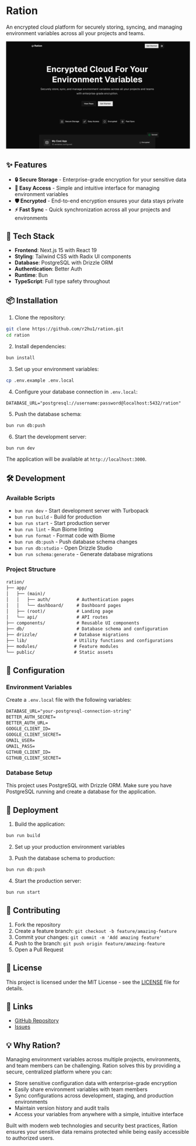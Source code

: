# Ration

An encrypted cloud platform for securely storing, syncing, and managing environment variables across all your projects and teams.

![Screenshot](/public/preview.png)

## ✨ Features

- **🔒 Secure Storage** - Enterprise-grade encryption for your sensitive data
- **🔑 Easy Access** - Simple and intuitive interface for managing environment variables
- **🛡️ Encrypted** - End-to-end encryption ensures your data stays private
- **⚡ Fast Sync** - Quick synchronization across all your projects and environments

## 🚀 Tech Stack

- **Frontend**: Next.js 15 with React 19
- **Styling**: Tailwind CSS with Radix UI components
- **Database**: PostgreSQL with Drizzle ORM
- **Authentication**: Better Auth
- **Runtime**: Bun
- **TypeScript**: Full type safety throughout

## 📦 Installation

1. Clone the repository:
```bash
git clone https://github.com/r2hu1/ration.git
cd ration
```

2. Install dependencies:
```bash
bun install
```

3. Set up your environment variables:
```bash
cp .env.example .env.local
```

4. Configure your database connection in `.env.local`:
```env
DATABASE_URL="postgresql://username:password@localhost:5432/ration"
```

5. Push the database schema:
```bash
bun run db:push
```

6. Start the development server:
```bash
bun run dev
```

The application will be available at `http://localhost:3000`.

## 🛠️ Development

### Available Scripts

- `bun run dev` - Start development server with Turbopack
- `bun run build` - Build for production
- `bun run start` - Start production server
- `bun run lint` - Run Biome linting
- `bun run format` - Format code with Biome
- `bun run db:push` - Push database schema changes
- `bun run db:studio` - Open Drizzle Studio
- `bun run schema:generate` - Generate database migrations

### Project Structure

```
ration/
├── app/
│   ├── (main)/
│   │   ├── auth/          # Authentication pages
│   │   └── dashboard/     # Dashboard pages
│   ├── (root)/            # Landing page
│   └── api/               # API routes
├── components/            # Reusable UI components
├── db/                    # Database schema and configuration
├── drizzle/              # Database migrations
├── lib/                  # Utility functions and configurations
├── modules/              # Feature modules
└── public/               # Static assets
```

## 🔧 Configuration

### Environment Variables

Create a `.env.local` file with the following variables:

```env
DATABASE_URL="your-postgresql-connection-string"
BETTER_AUTH_SECRET=
BETTER_AUTH_URL=
GOOGLE_CLIENT_ID=
GOOGLE_CLIENT_SECRET=
GMAIL_USER=
GMAIL_PASS=
GITHUB_CLIENT_ID=
GITHUB_CLIENT_SECRET=
```

### Database Setup

This project uses PostgreSQL with Drizzle ORM. Make sure you have PostgreSQL running and create a database for the application.

## 🚀 Deployment

1. Build the application:
```bash
bun run build
```

2. Set up your production environment variables

3. Push the database schema to production:
```bash
bun run db:push
```

4. Start the production server:
```bash
bun run start
```

## 🤝 Contributing

1. Fork the repository
2. Create a feature branch: `git checkout -b feature/amazing-feature`
3. Commit your changes: `git commit -m 'Add amazing feature'`
4. Push to the branch: `git push origin feature/amazing-feature`
5. Open a Pull Request

## 📄 License

This project is licensed under the MIT License - see the [LICENSE](LICENSE) file for details.

## 🔗 Links

- [GitHub Repository](https://github.com/r2hu1/ration)
- [Issues](https://github.com/r2hu1/ration/issues)

## 💡 Why Ration?

Managing environment variables across multiple projects, environments, and team members can be challenging. Ration solves this by providing a secure, centralized platform where you can:

- Store sensitive configuration data with enterprise-grade encryption
- Easily share environment variables with team members
- Sync configurations across development, staging, and production environments
- Maintain version history and audit trails
- Access your variables from anywhere with a simple, intuitive interface

Built with modern web technologies and security best practices, Ration ensures your sensitive data remains protected while being easily accessible to authorized users.
